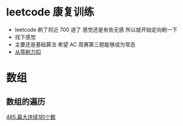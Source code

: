 # leetcode 康复训练

* leetcode 刷了将近 700 道了 感觉还是有些无感 所以就开始定向刷一下
* 找下感觉
* 主要还是基础算法 希望 AC 周赛第三题能够成为常态
* [从零刷力扣](https://leetcode.cn/circle/article/48kq9d/)

# 数组

## 数组的遍历

[485.最大连续1的个数](https://leetcode.cn/problems/max-consecutive-ones/description/)